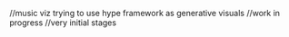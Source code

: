 //music viz trying to use hype framework as generative visuals
//work in progress
//very initial stages
